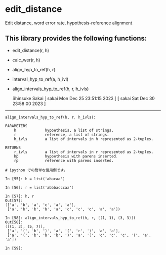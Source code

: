 # edit_distance
Edit distance, word error rate, hypothesis-reference alignment


## This library provides the following functions:

- edit_distance(r, h)
- calc_wer(r, h)
- align_hyp_to_ref(h, r)
- interval_hyp_to_ref(a, h_ivl)
- align_intervals_hyp_to_ref(h, r, h_ivls)

  Shinsuke Sakai [ sakai Mon Dec 25 23:51:15 2023 ]
                 [ sakai Sat Dec 30 23:58:00 2023 ]
---
```
align_intervals_hyp_to_ref(h, r, h_ivls):
    
PARAMETERS
    h             hypoethesis, a list of strings.
    r             reference, a list of strings.
    h_ivls        a list of intervals in h represented as 2-tuples.

RETURNS
    r_ivls        a list of intervals in r represented as 2-tuples.
    hp            hypoethesis with parens inserted.
    rp            reference with parens inserted.
```

```
# ipython での簡単な使用例です。
 
In [55]: h = list('abacaa')

In [56]: r = list('abbbacccaa')

In [57]: h, r
Out[57]: 
(['a', 'b', 'a', 'c', 'a', 'a'],
 ['a', 'b', 'b', 'b', 'a', 'c', 'c', 'c', 'a', 'a'])

In [58]: align_intervals_hyp_to_ref(h, r, [(1, 1), (3, 3)])
Out[58]: 
([(1, 3), (5, 7)],
 ['a', '(', 'b', ')', 'a', '(', 'c', ')', 'a', 'a'],
 ['a', '(', 'b', 'b', 'b', ')', 'a', '(', 'c', 'c', 'c', ')', 'a', 'a'])

In [59]: 
```
